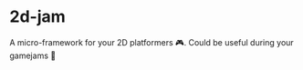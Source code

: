 # 2d-jam
A micro-framework for your 2D platformers :video_game:. Could be useful during your gamejams :honey_pot:
